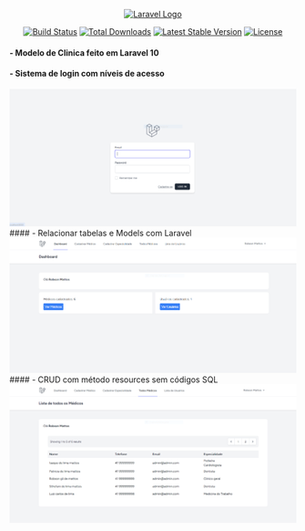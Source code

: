 <p align="center"><a href="https://laravel.com" target="_blank"><img src="https://raw.githubusercontent.com/laravel/art/master/logo-lockup/5%20SVG/2%20CMYK/1%20Full%20Color/laravel-logolockup-cmyk-red.svg" width="400" alt="Laravel Logo"></a></p>

<p align="center">
<a href="https://github.com/laravel/framework/actions"><img src="https://github.com/laravel/framework/workflows/tests/badge.svg" alt="Build Status"></a>
<a href="https://packagist.org/packages/laravel/framework"><img src="https://img.shields.io/packagist/dt/laravel/framework" alt="Total Downloads"></a>
<a href="https://packagist.org/packages/laravel/framework"><img src="https://img.shields.io/packagist/v/laravel/framework" alt="Latest Stable Version"></a>
<a href="https://packagist.org/packages/laravel/framework"><img src="https://img.shields.io/packagist/l/laravel/framework" alt="License"></a>
</p>

 #### - Modelo de Clinica feito em Laravel 10
 
 #### - Sistema de login com níveis de acesso
 <img src="https://github.com/RobsonMattosProgramador/modelo-clinica-em-Laravel/blob/main/img_git/git1.PNG">
 #### - Relacionar tabelas e Models com Laravel
 <img src="https://github.com/RobsonMattosProgramador/modelo-clinica-em-Laravel/blob/main/img_git/git2.PNG">
 #### - CRUD com método resources sem códigos SQL
 <img src="https://github.com/RobsonMattosProgramador/modelo-clinica-em-Laravel/blob/main/img_git/git3.PNG">
 
 
 

